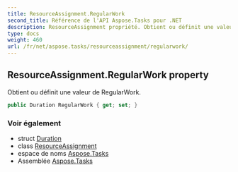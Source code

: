 ```yaml
---
title: ResourceAssignment.RegularWork
second_title: Référence de l'API Aspose.Tasks pour .NET
description: ResourceAssignment propriété. Obtient ou définit une valeur de RegularWork.
type: docs
weight: 460
url: /fr/net/aspose.tasks/resourceassignment/regularwork/
---
```

## ResourceAssignment.RegularWork property

Obtient ou définit une valeur de RegularWork.

```csharp
public Duration RegularWork { get; set; }
```

### Voir également

* struct [Duration](../../duration/)
* class [ResourceAssignment](../)
* espace de noms [Aspose.Tasks](../../resourceassignment/)
* Assemblée [Aspose.Tasks](../../../)


